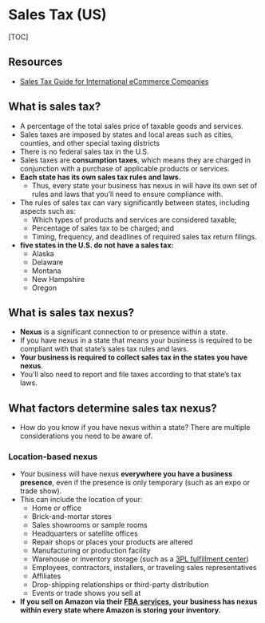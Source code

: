 # Sales Tax (US)

[TOC]

## Resources

- [Sales Tax Guide for International eCommerce Companies](https://www.shipmonk.com/blog/sales-tax-guide-for-international-ecommerce-companies)

## What is sales tax?

- A percentage of the total sales price of taxable goods and services.
- Sales taxes are imposed by states and local areas such as cities, counties, and other special taxing districts
- There is no federal sales tax in the U.S.
- Sales taxes are **consumption taxes**, which means they are charged in conjunction with a purchase of applicable products or services. 
- **Each state has its own sales tax rules and laws.** 
  - Thus, every state your business has nexus in will have its own set of rules and laws that you’ll need to ensure compliance with.
- The rules of sales tax can vary significantly between states, including aspects such as:
  - Which types of products and services are considered taxable;
  - Percentage of sales tax to be charged; and
  - Timing, frequency, and deadlines of required sales tax return filings.
- **five states in the U.S. do not have a sales tax:** 
  - Alaska
  - Delaware
  - Montana
  - New Hampshire
  - Oregon

## What is sales tax nexus?

- **Nexus** is a significant connection to or presence within a state. 
- If you have nexus in a state that means your business is required to be compliant with that state’s sales tax rules and laws. 
- **Your business is required to collect sales tax in the states you have nexus**.
- You’ll also need to report and file taxes according to that state’s tax laws.

## What factors determine sales tax nexus?

- How do you know if you have nexus within a state? There are multiple considerations you need to be aware of.

### **Location-based nexus**

- Your business will have nexus **everywhere you have a business presence**, even if the presence is only temporary (such as an expo or trade show). 
- This can include the location of your:
  - Home or office
  - Brick-and-mortar stores
  - Sales showrooms or sample rooms
  - Headquarters or satellite offices
  - Repair shops or places your products are altered
  - Manufacturing or production facility
  - Warehouse or inventory storage (such as a [3PL fulfillment center](https://www.shipmonk.com/))
  - Employees, contractors, installers, or traveling sales representatives
  - Affiliates
  - Drop-shipping relationships or third-party distribution
  - Events or trade shows you sell at
- **If you sell on Amazon via their** [**FBA services**](https://www.shipmonk.com/fulfillment-services/fba-prep-services)**, your business has nexus within every state where Amazon is storing your inventory.** 

